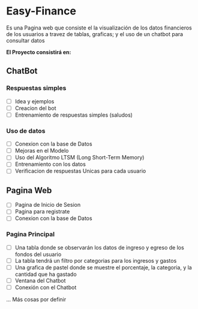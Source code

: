 # Easy-Finance
Es una Pagina web que consiste el la visualización de los datos financieros de los usuarios a travez de tablas, graficas; y el uso de un chatbot para consultar datos

**El Proyecto consistirá en:**

## ChatBot 
### Respuestas simples
- [ ] Idea y ejemplos
- [ ] Creacion del bot
- [ ] Entrenamiento de respuestas simples (saludos)
### Uso de datos
- [ ] Conexion con la base de Datos
- [ ] Mejoras en el Modelo
- [ ] Uso del Algoritmo LTSM (Long Short-Term Memory)
- [ ] Entrenamiento con los datos
- [ ] Verificacion de respuestas Unicas para cada usuario

## Pagina Web
- [ ] Pagina de Inicio de Sesion
- [ ] Pagina para registrate
- [ ] Conexion con la base de Datos
### Pagina Principal
- [ ] Una tabla donde se observarán los datos de ingreso y egreso de los fondos del usuario
- [ ] La tabla tendrá un filtro por categorias para los ingresos y gastos
- [ ] Una grafica de pastel donde se muestre el porcentaje, la categoria, y la cantidad que ha gastado
- [ ] Ventana del Chatbot
- [ ] Conexión con el Chatbot

... Más cosas por definir
